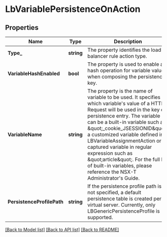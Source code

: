 # LbVariablePersistenceOnAction

## Properties
Name | Type | Description | Notes
------------ | ------------- | ------------- | -------------
**Type_** | **string** | The property identifies the load balancer rule action type.  | [default to null]
**VariableHashEnabled** | **bool** | The property is used to enable a hash operation for variable value when composing the persistence key.  | [optional] [default to false]
**VariableName** | **string** | The property is the name of variable to be used. It specifies which variable&#x27;s value of a HTTP Request will be used in the key of persistence entry. The variable can be a built-in variable such as \&quot;_cookie_JSESSIONID\&quot;, a customized variable defined in LBVariableAssignmentAction or a captured variable in regular expression such as \&quot;article\&quot;. For the full list of built-in variables, please reference the NSX-T Administrator&#x27;s Guide.  | [default to null]
**PersistenceProfilePath** | **string** | If the persistence profile path is not specified, a default persistence table is created per virtual server. Currently, only LBGenericPersistenceProfile is supported.  | [optional] [default to null]

[[Back to Model list]](../README.md#documentation-for-models) [[Back to API list]](../README.md#documentation-for-api-endpoints) [[Back to README]](../README.md)

